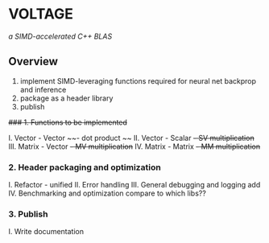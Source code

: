 # VOLTAGE 
*a SIMD-accelerated C++ BLAS*

## Overview
1. implement SIMD-leveraging functions required for neural net backprop and inference
2. package as a header library
3. publish

~~###  1. Functions to be implemented~~

I. Vector - Vector
~~- dot product ~~
II. Vector - Scalar
~~- SV multiplication~~
III. Matrix - Vector
~~- MV multiplication~~
IV. Matrix - Matrix
~~- MM multiplication~~

### 2. Header packaging and optimization
I. Refactor - unified 
II. Error handling
III. General debugging and logging add
IV. Benchmarking and optimization 
        compare to which libs??

### 3. Publish
I. Write documentation
